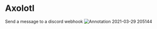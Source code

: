 # Axolotl
Send a message to a discord webhook
![Annotation 2021-03-29 205144](https://user-images.githubusercontent.com/52967830/112879004-41b6dd80-90d1-11eb-9b18-9f7ba427635a.png)
 
